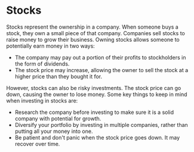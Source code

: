 # Stocks

Stocks represent the ownership in a company. When someone buys a stock, they own a small piece of that company. Companies sell stocks to raise money to grow their business. Owning stocks allows someone to potentially earn money in two ways:

- The company may pay out a portion of their profits to stockholders in the form of dividends.
- The stock price may increase, allowing the owner to sell the stock at a higher price than they bought it for.

However, stocks can also be risky investments. The stock price can go down, causing the owner to lose money. Some key things to keep in mind when investing in stocks are:

- Research the company before investing to make sure it is a solid company with potential for growth.
- Diversify your portfolio by investing in multiple companies, rather than putting all your money into one.
- Be patient and don't panic when the stock price goes down. It may recover over time.
